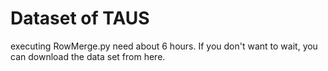 # Dataset of TAUS

executing RowMerge.py need about 6 hours. If you don't want to wait, you can download the data set from here.
